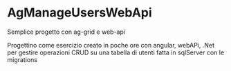 # AgManageUsersWebApi
Semplice progetto con ag-grid e web-api

Progettino come esercizio creato in poche ore con angular, webAPi, .Net per gestire operazioni CRUD su una tabella di utenti fatta in sqlServer con le migrations
